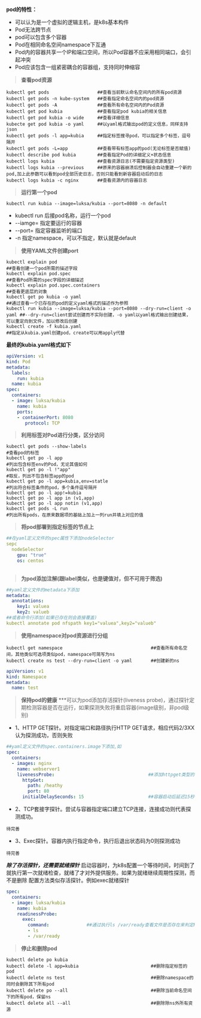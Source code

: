 **pod的特性：**
- 可以认为是一个虚拟的逻辑主机，是k8s基本构件
- Pod无法跨节点
- pod可以包含多个容器
- Pod在相同命名空间namespace下互通
- Pod内的容器共享一个IP和端口空间，所以Pod容器不应采用相同端口，会引起冲突
- Pod应该包含一组紧密耦合的容器组，支持同时伸缩容

>**查看pod资源**
```shell
kubectl get pods                  ##查看当前默认命名空间内的所有pod资源 
kubectl get pods -n kube-system   ##查看指定命名空间内的pod资源 
kubectl get pods -A               ##查看所有命名空间内的Pod资源 
kubectl get pod kubia             ##查看指定pod kubia的相关信息 
kubectl get pod kubia -o wide     ##查看详细信息 
kubecte get pod kubia -o yaml     ##以yaml格式输出pod的定义信息，同样支持json 
kubectl get pods -l app=kubia     ##指定标签搜寻pod，可以指定多个标签，逗号隔开
kubectl get pods -L=app           ##查看带有标签app的pod(无论标签是否赋值)
kubectl describe pod kubia        ##查看指定Pod的详细定义+状态信息
kubectl logs kubia                ##查看资源日志(不需要指定资源类型)
kubectl logs kubia --previous     ##原来的容器崩溃后控制器会自动重建一个新的pod,加上此参数可以看到pod全部历史日志，否则只能看到新容器启动后的日志
kubectl logs kubia -c nginx       ##查看资源内的容器日志
```
>**运行第一个pod**
```shell
kubectl run kubia --image=luksa/kubia --port=8080 -n default
```
- kubectl run 后接pod名称，运行一个pod
- --iamge= 指定要运行的容器
- --port= 指定容器监听的端口
- -n 指定namespace，可以不指定，默认就是default
>**使用YAML文件创建port**
```shell
kubectl explain pod                                                        ##查看创建一个pod所需的描述字段
kubectl explain pod.spec                                                   ##查看Pod所需的spec字段的详细描述
kubectl explain pod.spec.containers                                        ##查看更底层的对象
kubectl get po kubia -o yaml                                               ##通过查看一个已存在的pod的定义yaml格式的描述作为参照
kubectl run kubia --image=luksa/kubia --port=8080 --dry-run=client -o yaml ##--dry-run=client尝试创建而不实际创建，-o yaml以yaml格式输出创建结果，可以重定向到文件，加以修改后创建
kubectl create -f kubia.yaml                                               ##指定从kubia.yaml创建pod，create可以用apply代替
```
**最终的kubia.yaml格式如下**
```yaml
apiVersion: v1                                                             #使用的kubernetes API版本，可以使用kubectl explain pod看到
kind: Pod                                                                  #创建的kubernetes资源类型
metadata:                                                                  #Pod的元数据，名字、标签、注解等
  labels:                                                                  #标签可以设置多个，对齐即可
    run: kubia                        
  name: kubia
spec:                                                                      #Pod的规格内容，如运行的程序列表、监听的端口、挂载的目录等
  containers:
  - image: luksa/kubia                                                     #运行的docker容器名称，可以是多个，每个都单独一个-image
    name: kubia                                                            #容器的自定名称
    ports:                                                                 #容器的对外监听端口，可以是多个，每个都单独一个- containerPort
    - containerPort: 8080
       protocol: TCP                                                       #端口监听的协议类型，可以不指定，默认为TCP
```
>**利用标签对Pod进行分类，区分访问**
```shell
kubectl get pods --show-labels                                             #查看pod的标签
kubectl get po -l app                                                      #列出包含标签env的Pod，无论其值如何
kubectl get po -l !"app"                                                   #取反，列出不包含标签app的pod
kubectl get po -l app=kubia,env=statle                                     #列出符合标签条件的pod，多个条件逗号隔开
kubectl get po -l app!=kubia
kubectl get po -l app in (v1,app)
kubectl get po -l app notin (v1,app)
kubectl get pods -L run                                                    #列出所有pods，在原来数据项的基础上加上一列run并填上对应的值
```
>**将pod部署到指定标签的节点上**
```yaml
##在yaml定义文件的spec属性下添加nodeSelector
sepc
  nodeSelector	
    gpu: "true"                                                            #添加选择器，要求部署在标签gpu值为true的节点机器上
    os: centos                                                                    #node有默认主机名标签如kubernetes.io/hostname=k8s-node1，可以通过该标签部署到指定机器
                                                                             
```
>**为pod添加注解(跟label类似，也是键值对，但不可用于筛选)**
```yaml
##yaml定义文件的metadata下添加
metadata:
  annotations:
    key1: valuea
    key2: valueb
##或者命令行添加(如果已存在则会直接覆盖)
kubectl annotate pod nfspath key1="valuea",key2="valueb"
```
>**使用namespace对pod资源进行分组**
```shell
kubectl get namespace                                 ##查看所有命名空间，其他类似可选项类似pod，namespace可简写为ns
kubectl create ns test --dry-run=client -o yaml       ##创建新的ns
```
```yaml
apiVersion: v1
kind: Namespace
metadata:
  name: test
```
>**保持pod的健康**
***可以为pod添加存活探针(liveness probe)，通过探针定期检测容器是否在运行，如果探测失败将重启容器(image级别，非pod级别)
- 1、HTTP GET探针。对指定端口和路径执行HTTP GET请求，相应代码2/3XX认为探测成功，否则失败
```yaml
##yaml定义文件的spec.containers.image下添加,如
spec:
  containers:
  - images: nginx
    name: webserver1
    livenessProbe:                                   ##添加httpget类型的存活探针,对容器的80端口下的heath目录检测，如http://127.0.0.1:80/helthy
      httpGet:
        path: /heathy
        port: 80
      initialDelaySeconds: 15                        ##容器启动后延迟15秒再探测。如果服务启动有延迟，探测的太早会导致失败从而不断重启容器

```
- 2、TCP套接字探针。尝试与容器指定端口建立TCP连接，连接成功则代表探测成功。
```
待完善
```
- 3、Exec探针。容器内执行指定命令，执行后退出状态码为0则探测成功
```
待完善
```
***除了存活探针，还需要就绪探针***
启动容器时，为k8s配置一个等待时间，时间到了就执行第一次就绪检查，就绪了才对外提供服务。如果为就绪继续周期性探测，而不是删除
配置方法类似存活探针。例如exec就绪探针
```yaml
spec:
  containers:
  - image: luksa/kubia
    name: kubia
    readinessProbe:
      exec:
        command:              ##通过执行ls /var/ready查看文件是否存在来判定Pod是否就绪。未就绪就不是running，无法被访问
        - ls
        - /var/ready
```

>**停止和删除pod**
```shell
kubectl delete po kubia
kubectl delete -l app=kubia                           ##删除指定标签的pod
kubectl delete ns test                                ##删除namespace的同时会删除其下所有pod
kubectl delete po --all                               ##删除当前命名空间下的所有pod，保留ns
kubectl delete all --all                              ##删除除ns外所有资源
```
